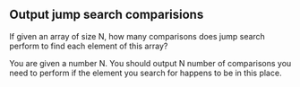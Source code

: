 ## Output jump search comparisions

If given an array of size N, how many comparisons does jump search perform to find each element of this array?

You are given a number N. You should output N number of comparisons you need to perform if the element you search for happens to be in this place.